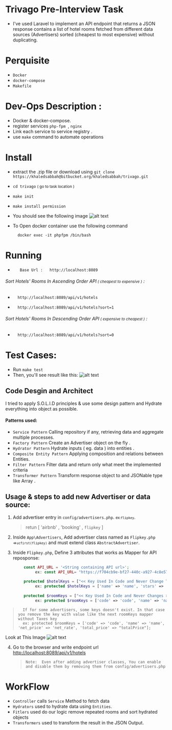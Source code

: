 # Trivago Pre-Interview Task
-  I've used Laravel to implement an API endpoint that returns a JSON response contains a list of hotel
   rooms fetched from different data sources (Advertisers) sorted (cheapest to most expensive) without duplicating.

# Perquisite
- `Docker`  
- `docker-compose`
- `Makefile`

# Dev-Ops Description :
- Docker & docker-compose. 
- register services  ``php-fpm ``, ``nginx``
- Link each service to service registry .
- use ``make`` command to automate operations

# Install
- extract the .zip file or download using `git clone https://khaledsabbah@bitbucket.org/khaledsabbah/trivago.git`
- `cd trivago` <small> ( go to task location )</small>
- `make init`
- `make install permission`
- You should see the following image
![alt text](../images/Screenshot-20200625052906-1920x1053.png)

- To Open docker container use the following command 
    
        docker exec -it phpfpm /bin/bash
        
# Running
*        Base Url :   http://localhost:8089
###### Sort Hotels' Rooms In Ascending Order API<SMALL> ( cheapest to expensive )</SMALL> :
*       http://localhost:8089/api/v1/hotels  
*       http://localhost:8089/api/v1/hotels?sort=1  
###### Sort Hotels' Rooms In Descending Order API<SMALL> ( expensive to cheapest )</SMALL> :
*       http://localhost:8089/api/v1/hotels?sort=0

# Test Cases:

- Run   `make test`
- Then, you'll see result like this: ![alt text](../images/Screenshot-20200625053139-639x147.png) 

## Code Desgin and Architect
I tried to apply S.O.L.I.D principles & use some design pattern and Hydrate everything into object as possible.

#### Patterns used:
- ``Service Pattern``  Calling repository if any, retrieving data and aggregate multiple processes.
- ``Factory Pattern``   Create an Advertiser object on the fly .
- ``Hydrator Pattern``  Hydrate inputs ( eg. data ) into entities .
- ``Composite Entity Pattern``  Applying composition and relations between Entities.
- ``Filter Pattern``   Filter data and return only what meet the implemented criteria
- ``Transformer Pattern``  Transform response object to and JSONable type like Array .

##  Usage & steps to add new Advertiser or data source:
1. Add advertiser entry in `config/advertisers.php`.  <SMALL>ex:`flipkey`</SMALL>.
    >   retun [ 'airbnb' , 'booking' , `flipkey` ]
    
2. Inside `App\Advertisers`, Add advertiser class named as `Flipkey.php` <small> =>`ucfirst(flipkey)`</small> and must extend class ``AbstractAdvertiser``.
 
3. Inside `Flipkey.php`, Define 3 attributes that works as Mapper for API reposponse:
```php
        const API_URL = '<String containing API url>'; 
             ex: const API_URL= "https://f704cb9e-bf27-440c-a927-4c8e57e3bad1.mock.pstmn.io/s2/availability";
    
        protected $hotelKeys = ["<< Key Used In Code and Never Change That Key >> " => "API Reponse Key Mapper & changes Per Advertiser Response"];
             ex: protected $hotelKeys = ['name' => 'name', 'stars' => 'stars', 'rooms' => 'rooms'];
    
        protected $roomKeys = ["<< Key Used In Code and Never Changes >> " => "API Reponse Keys Mapper & changes Per Advertiser Response"];
             ex: protected $roomKeys = ['code' => 'code', 'name' => 'name', 'net_price' => 'net_rate', 'taxes' => 'taxes', 'total_price' => "totalPrice"];
```
>       If for some advertisers, some keys doesn't exist. In that case you remove the key with value like the next roomKeys mapper without Taxes key
>       ex: protected $roomKeys = ['code' => 'code', 'name' => 'name', 'net_price' => 'net_rate', 'total_price' => "totalPrice"];
Look at This Image ![alt text](../images/hotel.png)
        
4. Go to the browser and write endpoint url [http://localhost:8089/api/v1/hotels](http://localhost:8089/api/v1/hotels)
    > ```Note:  Even after adding advertiser classes, You can enable and disable them by removing them from config/advertisers.php ```

# WorkFlow
- `Controller` calls `Service` Method to fetch data
- `Hydrators` used to hydrate data using `Entities`.
- `Fitlers` used do our logic remove repeated rooms and sort hydrated objects 
- `Transformers` used to transform the result in the JSON Output.
